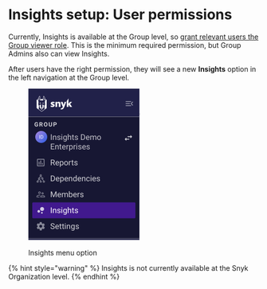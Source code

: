 # Insights setup: User permissions

Currently, Insights is available at the Group level, so [grant relevant users the Group viewer role](../../../snyk-admin/manage-users-and-permissions/member-roles.md#edit-a-role). This is the minimum required permission, but Group Admins also can view Insights.

After users have the right permission, they will see a new **Insights** option in the left navigation at the Group level.

<div align="left">

<figure><img src="../../../.gitbook/assets/Screenshot 2023-06-06 at 14.18.09.png" alt="Insights menu option" width="225"><figcaption><p>Insights menu option</p></figcaption></figure>

</div>

{% hint style="warning" %}
Insights is not currently available at the Snyk Organization level.
{% endhint %}

